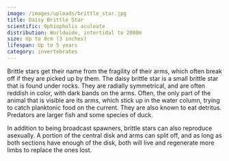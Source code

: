 ```yaml
---
image: /images/uploads/brittle_star.jpg
title: Daisy Brittle Star
scientific: Ophiopholis aculeate
distribution: Worldwide, intertidal to 2000m
size: Up to 8cm (3 inches)
lifespan: Up to 5 years
category: invertebrates
---
```


Brittle stars get their name from the fragility of their arms, which often break off if they are picked up by them. The daisy brittle star is a small brittle star that is found under rocks. They are radially symmetrical, and are often reddish in color, with dark bands on the arms. Often, the only part of the animal that is visible are its arms, which stick up in the water column, trying to catch planktonic food on the current. They are also known to eat detritus. Predators are larger fish and some species of duck.

In addition to being broadcast spawners, brittle stars can also reproduce asexually. A portion of the central disk and arms can split off, and as long as both sections have enough of the disk, both will live and regenerate more limbs to replace the ones lost.
